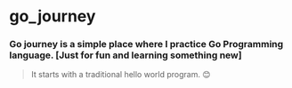 # go_journey

### Go journey is a simple place where I practice Go Programming language. [Just for fun and learning something new]

> It starts with a traditional hello world program. 😊
